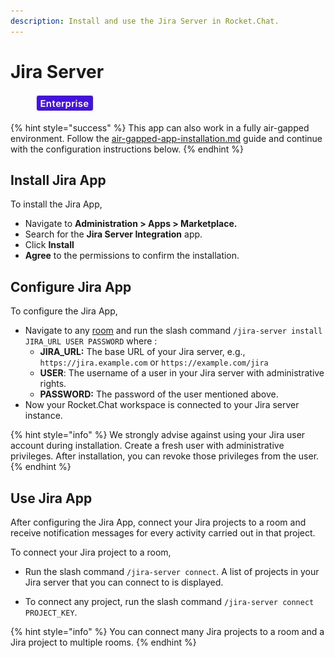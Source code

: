 ```yaml
---
description: Install and use the Jira Server in Rocket.Chat.
---
```


# Jira Server

<figure><img src="../../../../.gitbook/assets/2021-06-10_22-31-38 (3) (3) (3) (3) (3) (3) (3) (3) (3) (2) (3) (1) (1) (1) (1) (2) (1) (1) (1) (1) (1) (1) (4) (1) (1) (1) (1) (1) (1) (1) (34).jpg" alt=""><figcaption></figcaption></figure>

{% hint style="success" %}
This app can also work in a fully air-gapped environment. Follow the [air-gapped-app-installation.md](../../../../setup-and-configure/rocket.chat-air-gapped-deployment/air-gapped-app-installation.md "mention") guide and continue with the configuration instructions below.
{% endhint %}

## Install Jira App

To install the Jira App,

* Navigate to **Administration > Apps > Marketplace.**
* Search for the **Jira Server Integration** app.
* Click **Install**
* **Agree** to the permissions to confirm the installation.

## Configure Jira App

To configure the Jira App,

* Navigate to any [room](../../../../use-rocket.chat/user-guides/rooms/) and run the slash command `/jira-server install JIRA_URL USER PASSWORD` where :
  * **JIRA\_URL:** The base URL of your Jira server, e.g., `https://jira.example.com` or `https://example.com/jira`
  * **USER**:  The username of a user in your Jira server with administrative rights.
  * **PASSWORD:** The password of the user mentioned above.
* Now your Rocket.Chat workspace is connected to your Jira server instance.

{% hint style="info" %}
We strongly advise against using your Jira user account during installation. Create a fresh user with administrative privileges. After installation, you can revoke those privileges from the user.
{% endhint %}

## Use Jira App

After configuring the Jira App, connect your Jira projects to a room and receive notification messages for every activity carried out in that project.&#x20;

To connect your Jira project to a room,&#x20;

*   Run the slash command `/jira-server connect`.  A list of projects in your Jira server that you can connect to is displayed.&#x20;

    &#x20;
* To connect any project, run the slash command `/jira-server connect PROJECT_KEY`.

{% hint style="info" %}
You can connect many Jira projects to a room and a Jira project to multiple rooms.
{% endhint %}

